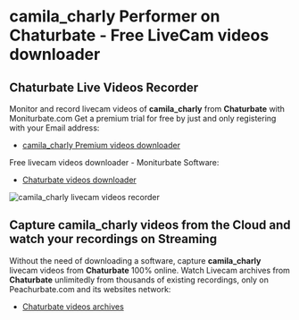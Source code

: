 # camila_charly Performer on Chaturbate - Free LiveCam videos downloader

## Chaturbate Live Videos Recorder

Monitor and record livecam videos of **camila_charly** from **Chaturbate** with Moniturbate.com
Get a premium trial for free by just and only registering with your Email address:
* [camila_charly Premium videos downloader](https://moniturbate.com/request-demo-licence-key.html)

Free livecam videos downloader - Moniturbate Software:
* [Chaturbate videos downloader](https://moniturbate.com/moniturbate-download-software.html)

![camila_charly livecam videos recorder](https://peachurnet.com/templates/moniturbate-software.png)


## Capture camila_charly videos from the Cloud and watch your recordings on Streaming

Without the need of downloading a software, capture **camila_charly** livecam videos from **Chaturbate** 100% online.
Watch Livecam archives from **Chaturbate** unlimitedly from thousands of existing recordings, only on Peachurbate.com and its websites network:
* [Chaturbate videos archives](https://peachurnet.com/)